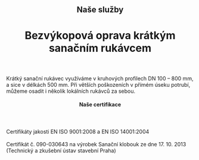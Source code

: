 <header class="page-header page-header--centered">
    <h2 class="page-header__subtitle">Naše služby</h2>
    <h1 class="page-header__title">Bezvýkopová oprava krátkým<br>sanačním rukávcem</h1>
</header>

<section class="section section--wide section--centered">
    <InfoBox
      title="Bezvýkopová oprava krátkým sanačním rukávcem"
      text="Krátkým sanačním rukávcem zajišťujeme opravy lokálních závad v trubních systémech v té nejvyšší kvalitě. Tento typ lokální sanace je vhodný nejen pro netěsné spoje a napojení přípojek, ale také pro různé druhy trhlin nebo místa s vypadnutými střepy. Krátký sanační rukávec utěsní a stabilizuje poškozené místo v potrubí, nezávisle na materiálu potrubí. Místo zůstává po opravě elastické a přijímá případné pohyby potrubí."
      imageUrl="/img/sluzby/monitoring-a-lokalni-opravy/lokalni-opravy/sanacnim-rukavcem/1.png"
      :imageLeft="true"
      :imageBig="true"
      :isBlue="true"
    />
</section>

<section class="page-paragraph">
    <main class="page-paragraph__content">
        <p class="page-paragraph__text">Krátký sanační rukávec využíváme v kruhových profilech DN 100 – 800 mm, a sice v délkách 500 mm. Při větších poškozeních v přímém úseku potrubí, můžeme osadit i několik lokálních rukávců za sebou.</p>
    </main>
</section>

<header class="page-header page-header--centered page-header--bottom-margin-small">
    <h4 class="page-header__paragraph-title">Naše certifikace</h4>
</header>

<section class="page-paragraph page-paragraph--with-title">
    <main class="page-paragraph__content">
        <p class="page-paragraph__text">Certifikáty jakosti EN ISO 9001:2008 a EN ISO 14001:2004<br/><br/>Certifikát č. 090-030643 na výrobek Sanační klobouk ze dne 17. 10. 2013 (Technický a zkušební ústav stavební Praha)</p>
    </main>
</section>

<section class="image-preview image-preview--double">
    <main class="image-preview__content">
        <img class="image-preview__img" src="/img/frontpage/1.png" alt=""/>
        <img class="image-preview__img" src="/img/frontpage/1.png" alt=""/>
    </main>
</section>

<section class="image-preview image-preview--double">
    <main class="image-preview__content">
        <img class="image-preview__img" src="/img/frontpage/1.png" alt=""/>
        <img class="image-preview__img" src="/img/frontpage/1.png" alt=""/>
    </main>
</section>

<Contact/>